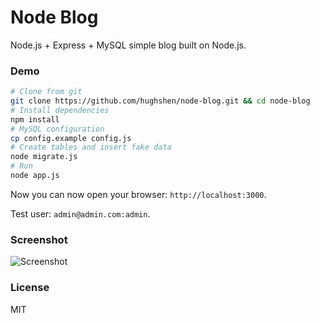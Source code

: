 # Node Blog

Node.js + Express + MySQL simple blog built on Node.js.

### Demo

```bash
# Clone from git
git clone https://github.com/hughshen/node-blog.git && cd node-blog
# Install dependencies
npm install
# MySQL configuration
cp config.example config.js
# Create tables and insert fake data
node migrate.js
# Run
node app.js
```

Now you can now open your browser: `http://localhost:3000`.

Test user: `admin@admin.com:admin`.

### Screenshot

![Screenshot](https://raw.github.com/hughshen/node-blog/master/sample.png)

### License

MIT
